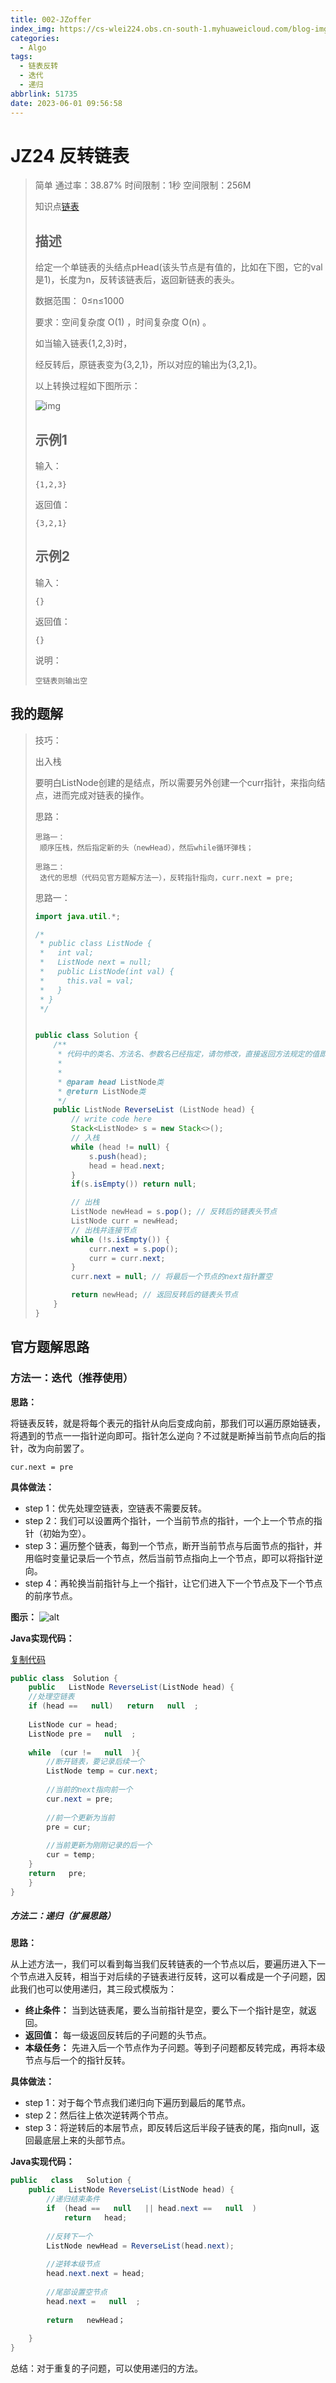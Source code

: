 ```yaml
---
title: 002-JZoffer
index_img: https://cs-wlei224.obs.cn-south-1.myhuaweicloud.com/blog-imgs/202311151627628.png
categories:
  - Algo
tags:
  - 链表反转
  - 迭代
  - 递归
abbrlink: 51735
date: 2023-06-01 09:56:58
---
```


#  JZ24 反转链表

> 简单 通过率：38.87% 时间限制：1秒 空间限制：256M
>
> 知识点[链表](https://www.nowcoder.com/exam/oj/ta?page=1&tpId=13&type=13?tag=580)
>
> ## 描述
>
> 给定一个单链表的头结点pHead(该头节点是有值的，比如在下图，它的val是1)，长度为n，反转该链表后，返回新链表的表头。
>
> 数据范围： 0≤n≤1000
>
> 要求：空间复杂度 O(1) ，时间复杂度 O(n) 。
>
> 如当输入链表{1,2,3}时，
>
> 经反转后，原链表变为{3,2,1}，所以对应的输出为{3,2,1}。
>
> 以上转换过程如下图所示：
>
> ![img](https://uploadfiles.nowcoder.com/images/20211014/423483716_1634206291971/4A47A0DB6E60853DEDFCFDF08A5CA249)
>
> ## 示例1
>
> 输入：
>
> ```
> {1,2,3}
> ```
>
> 返回值：
>
> ```
> {3,2,1}
> ```
>
> ## 示例2
>
> 输入：
>
> ```
> {}
> ```
>
> 返回值：
>
> ```
> {}
> ```
>
> 说明：
>
> ```
> 空链表则输出空                 
> ```

## 我的题解

>  技巧： 
>
>  	出入栈
>  				
>  	要明白ListNode创建的是结点，所以需要另外创建一个curr指针，来指向结点，进而完成对链表的操作。
>
>  思路： 
>
>  ```
>  思路一：
>  	顺序压栈，然后指定新的头（newHead），然后while循环弹栈；
>  
>  思路二：
>  	迭代的思想（代码见官方题解方法一），反转指针指向，curr.next = pre;
>  ```
>
>  思路一：
>
>  ```java
>  import java.util.*;
>  
>  /*
>   * public class ListNode {
>   *   int val;
>   *   ListNode next = null;
>   *   public ListNode(int val) {
>   *     this.val = val;
>   *   }
>   * }
>   */
>  
>  
>  public class Solution {
>      /**
>       * 代码中的类名、方法名、参数名已经指定，请勿修改，直接返回方法规定的值即可
>       *
>       *
>       * @param head ListNode类
>       * @return ListNode类
>       */
>      public ListNode ReverseList (ListNode head) {
>          // write code here
>          Stack<ListNode> s = new Stack<>();
>          // 入栈
>          while (head != null) {
>              s.push(head);
>              head = head.next;
>          }
>          if(s.isEmpty()) return null;
>  
>          // 出栈
>          ListNode newHead = s.pop(); // 反转后的链表头节点
>          ListNode curr = newHead;
>          // 出栈并连接节点
>          while (!s.isEmpty()) {
>              curr.next = s.pop();
>              curr = curr.next;
>          }
>          curr.next = null; // 将最后一个节点的next指针置空
>  
>          return newHead; // 返回反转后的链表头节点
>      }
>  }
>  ```
>
>  

## 官方题解思路

### 方法一：迭代（推荐使用）

**思路：**

将链表反转，就是将每个表元的指针从向后变成向前，那我们可以遍历原始链表，将遇到的节点一一指针逆向即可。指针怎么逆向？不过就是断掉当前节点向后的指针，改为向前罢了。

```
cur.next = pre
```

**具体做法：**

- step 1：优先处理空链表，空链表不需要反转。
- step 2：我们可以设置两个指针，一个当前节点的指针，一个上一个节点的指针（初始为空）。
- step 3：遍历整个链表，每到一个节点，断开当前节点与后面节点的指针，并用临时变量记录后一个节点，然后当前节点指向上一个节点，即可以将指针逆向。
- step 4：再轮换当前指针与上一个指针，让它们进入下一个节点及下一个节点的前序节点。

**图示：** ![alt](https://uploadfiles.nowcoder.com/images/20211001/397721558_1633084777359/E53A90674EDC6B8D31549D8DF4E7B38E)

**Java实现代码：**

[复制代码](https://www.nowcoder.com/practice/75e878df47f24fdc9dc3e400ec6058ca?tpId=13&tqId=23286&ru=/exam/oj/ta&qru=/ta/coding-interviews/question-ranking&sourceUrl=%2Fexam%2Foj%2Fta%3Fpage%3D1%26tpId%3D13%26type%3D13#)

```java
public class  Solution {
	public   ListNode ReverseList(ListNode head) { 
    //处理空链表        
    if (head ==   null)   return   null  ;    
        
    ListNode cur = head;        
    ListNode pre =   null  ;    
    
    while  (cur !=   null  ){          
    	//断开链表，要记录后续一个          
    	ListNode temp = cur.next;  
        
    	//当前的next指向前一个          
    	cur.next = pre;     
        
    	//前一个更新为当前          
    	pre = cur;       
        
    	//当前更新为刚刚记录的后一个          
    	cur = temp;        
    }        
    return   pre;      
    }   
}
```

##### 方法二：递归（扩展思路）

**思路：**

从上述方法一，我们可以看到每当我们反转链表的一个节点以后，要遍历进入下一个节点进入反转，相当于对后续的子链表进行反转，这可以看成是一个子问题，因此我们也可以使用递归，其三段式模版为：

- **终止条件：** 当到达链表尾，要么当前指针是空，要么下一个指针是空，就返回。
- **返回值：** 每一级返回反转后的子问题的头节点。
- **本级任务：** 先进入后一个节点作为子问题。等到子问题都反转完成，再将本级节点与后一个的指针反转。

**具体做法：**

- step 1：对于每个节点我们递归向下遍历到最后的尾节点。
- step 2：然后往上依次逆转两个节点。
- step 3：将逆转后的本层节点，即反转后这后半段子链表的尾，指向null，返回最底层上来的头部节点。

**Java实现代码：**

```Java
public   class   Solution {
	public   ListNode ReverseList(ListNode head) { 
    	//递归结束条件        
    	if  (head ==   null   || head.next ==   null  ) 
        	return   head;        
        	
        //反转下一个        
        ListNode newHead = ReverseList(head.next);        
        
        //逆转本级节点        
        head.next.next = head;        
        
        //尾部设置空节点        
        head.next =   null  ;        
        
        return   newHead；
            
    }  
}
```



总结：对于重复的子问题，可以使用递归的方法。
